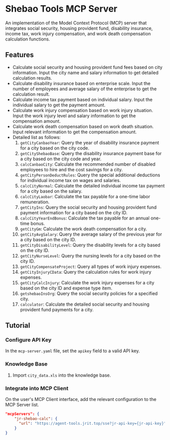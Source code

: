 # Shebao Tools MCP Server

An implementation of the Model Context Protocol (MCP) server that integrates social security, housing provident fund, disability insurance, income tax, work injury compensation, and work death compensation calculation functions.

## Features

- Calculate social security and housing provident fund fees based on city information. Input the city name and salary information to get detailed calculation results.
- Calculate disability insurance based on enterprise scale. Input the number of employees and average salary of the enterprise to get the calculation result.
- Calculate income tax payment based on individual salary. Input the individual salary to get the payment amount.
- Calculate work injury compensation based on work injury situation. Input the work injury level and salary information to get the compensation amount.
- Calculate work death compensation based on work death situation. Input relevant information to get the compensation amount.
- Detailed list as follows:
  1. `getCityCanbaoYear`: Query the year of disability insurance payment for a city based on the city code.
  2. `getCityShebaoBase`: Query the disability insurance payment base for a city based on the city code and year.
  3. `calcCanbaoCity`: Calculate the recommended number of disabled employees to hire and the cost savings for a city.
  4. `getCityPersonDeductRules`: Query the special additional deductions for individual income tax on wages and salaries.
  5. `calcCityNormal`: Calculate the detailed individual income tax payment for a city based on the salary.
  6. `calcCityLaobar`: Calculate the tax payable for a one-time labor remuneration.
  7. `getCityIns`: Query the social security and housing provident fund payment information for a city based on the city ID.
  8. `calcCityYearEndBonus`: Calculate the tax payable for an annual one-time bonus.
  9. `getCityGm`: Calculate the work death compensation for a city.
  10. `getCityAvgSalary`: Query the average salary of the previous year for a city based on the city ID.
  11. `getCityDisabilityLevel`: Query the disability levels for a city based on the city ID.
  12. `getCityNurseLevel`: Query the nursing levels for a city based on the city ID.
  13. `getCityCompensateProject`: Query all types of work injury expenses.
  14. `getCityInjuryCData`: Query the calculation rules for work injury expenses.
  15. `getCityCalcInjury`: Calculate the work injury expenses for a city based on the city ID and expense type item.
  16. `getshebaoInsOrg`: Query the social security policies for a specified city.
  17. `calculator`: Calculate the detailed social security and housing provident fund payments for a city.

## Tutorial

### Configure API Key

In the `mcp-server.yaml` file, set the `apikey` field to a valid API key.

### Knowledge Base
1. Import `city_data.xls` into the knowledge base.

### Integrate into MCP Client

On the user's MCP Client interface, add the relevant configuration to the MCP Server list.

```json
"mcpServers": {
    "jr-shebao-calc": {
      "url": "https://agent-tools.jrit.top/sse?jr-api-key={jr-api-key}",
    }
}